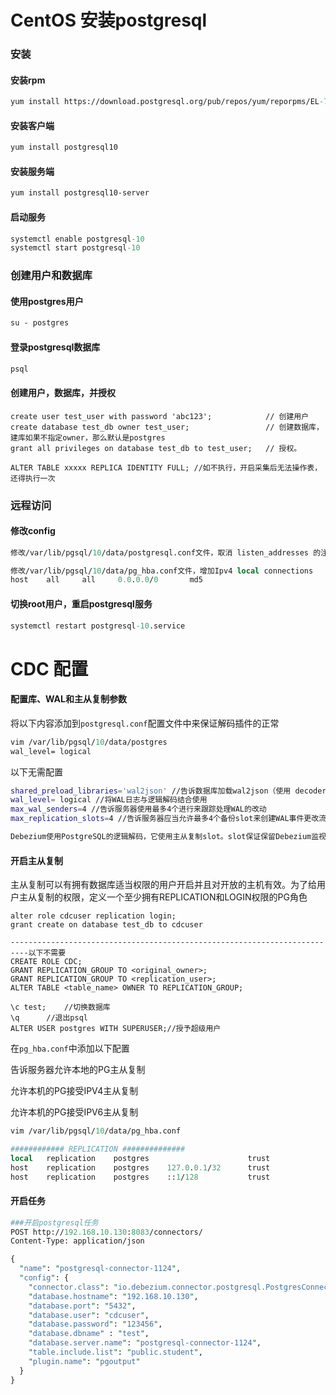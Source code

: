 # CentOS 安装postgresql

### 安装

#### 安装rpm

```perl
yum install https://download.postgresql.org/pub/repos/yum/reporpms/EL-7-x86_64/pgdg-redhat-repo-latest.noarch.rpm
```

#### 安装客户端

```perl
yum install postgresql10
```

#### 安装服务端

```perl
yum install postgresql10-server
```

#### 启动服务

```perl
systemctl enable postgresql-10
systemctl start postgresql-10
```

### 创建用户和数据库

#### 使用postgres用户

```perl
su - postgres
```
#### 登录postgresql数据库
```perl
psql
```
#### 创建用户，数据库，并授权
```plsql
create user test_user with password 'abc123';            // 创建用户
create database test_db owner test_user;                 // 创建数据库，建库如果不指定owner，那么默认是postgres
grant all privileges on database test_db to test_user;   // 授权。

ALTER TABLE xxxxx REPLICA IDENTITY FULL; //如不执行，开启采集后无法操作表，还得执行一次
```

### 远程访问

#### 修改config

```perl
修改/var/lib/pgsql/10/data/postgresql.conf文件，取消 listen_addresses 的注释，将参数值改为“*”

修改/var/lib/pgsql/10/data/pg_hba.conf文件，增加Ipv4 local connections
host	all		all		0.0.0.0/0		md5
```

#### 切换root用户，重启postgresql服务

```perl
systemctl restart postgresql-10.service
```

# CDC 配置

#### 配置库、WAL和主从复制参数

将以下内容添加到`postgresql.conf`配置文件中来保证解码插件的正常

```perl
vim /var/lib/pgsql/10/data/postgres
wal_level= logical
```

以下无需配置

```bash
shared_preload_libraries='wal2json' //告诉数据库加载wal2json（使用 decoderbuf 来代表 protobuf）
wal_level= logical //将WAL日志与逻辑解码结合使用
max_wal_senders=4 //告诉服务器使用最多4个进行来跟踪处理WAL的改动
max_replication_slots=4 //告诉服务器应当允许最多4个备份slot来创建WAL事件更改流

Debezium使用PostgreSQL的逻辑解码，它使用主从复制slot。slot保证保留Debezium监视所需的所有WAL，即使在Debezium中断期间。因此，密切监视slot非常重要，以避免过多的磁盘消耗和其他可能发生的情况，如Debezium slot 闲置时间过长导致编目膨胀。
```

#### 开启主从复制

主从复制可以有拥有数据库适当权限的用户开启并且对开放的主机有效。为了给用户主从复制的权限，定义一个至少拥有REPLICATION和LOGIN权限的PG角色

```plsql
alter role cdcuser replication login;
grant create on database test_db to cdcuser

--------------------------------------------------------------------------以下不需要
CREATE ROLE CDC;
GRANT REPLICATION_GROUP TO <original_owner>;
GRANT REPLICATION_GROUP TO <replication_user>;
ALTER TABLE <table_name> OWNER TO REPLICATION_GROUP;

\c test;	//切换数据库
\q		//退出psql
ALTER USER postgres WITH SUPERUSER;//授予超级用户
```

在`pg_hba.conf`中添加以下配置

告诉服务器允许本地的PG主从复制

允许本机的PG接受IPV4主从复制

允许本机的PG接受IPV6主从复制

```perl
vim /var/lib/pgsql/10/data/pg_hba.conf

############ REPLICATION ##############
local   replication    postgres                      trust
host    replication    postgres    127.0.0.1/32      trust 
host    replication    postgres    ::1/128           trust
```

#### 开启任务

```perl
###开启postgresql任务
POST http://192.168.10.130:8083/connectors/
Content-Type: application/json

{
  "name": "postgresql-connector-1124",
  "config": {
    "connector.class": "io.debezium.connector.postgresql.PostgresConnector",
    "database.hostname": "192.168.10.130",
    "database.port": "5432",
    "database.user": "cdcuser",
    "database.password": "123456",
    "database.dbname" : "test",
    "database.server.name": "postgresql-connector-1124",
    "table.include.list": "public.student",
    "plugin.name": "pgoutput"
  }
}
```

